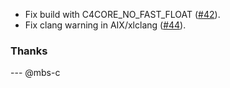 - Fix build with C4CORE_NO_FAST_FLOAT ([#42](https://github.com/biojppm/c4core/pull/42)).
- Fix clang warning in AIX/xlclang ([#44](https://github.com/biojppm/c4core/pull/44)).

### Thanks
--- @mbs-c
